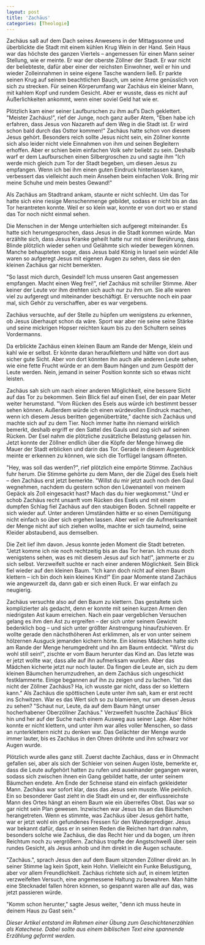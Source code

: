 ```yaml
---
layout: post
title: 'Zachäus'
categories: [Theologie]
---
```


Zachäus saß auf dem Dach seines Anwesens in der Mittagssonne und überblickte die Stadt mit einem kühlen Krug Wein in der Hand. Sein Haus war das höchste des ganzen Viertels – angemessen für einen Mann seiner Stellung, wie er meinte. Er war der oberste Zöllner der Stadt. Er war nicht der beliebteste, dafür aber einer der reichsten Einwohner, weil er hin und wieder Zolleinnahmen in seine eigene Tasche wandern ließ. Er parkte seinen Krug auf seinem beachtlichen Bauch, um seine Arme genüsslich von sich zu strecken. Für seinen Körperumfang war Zachäus ein kleiner Mann, mit kahlem Kopf und rundem Gesicht. Aber er wusste, dass es nicht auf Äußerlichkeiten ankommt, wenn einer soviel Geld hat wie er.

Plötzlich kam einer seiner Laufburschen zu ihm auf’s Dach geklettert. "Meister Zachäus!", rief der Junge, noch ganz außer Atem, "Eben habe ich erfahren, dass Jesus von Nazareth auf dem Weg in die Stadt ist. Er wird schon bald durch das Osttor kommen!" Zachäus hatte schon von diesem Jesus gehört. Besonders reich sollte Jesus nicht sein, ein Zöllner konnte sich also leider nicht viele Einnahmen von ihm und seinen Begleitern erhoffen. Aber er schien beim einfachen Volk sehr beliebt zu sein. Deshalb warf er dem Laufburschen einen Silbergroschen zu und sagte ihm "Ich werde mich gleich zum Tor der Stadt begeben, um diesen Jesus zu empfangen. Wenn ich bei ihm einen guten Eindruck hinterlassen kann, verbessert das vielleicht auch mein Ansehen beim einfachen Volk. Bring mir meine Schuhe und mein bestes Gewand!"

Als Zachäus am Stadtrand ankam, staunte er nicht schlecht. Um das Tor hatte sich eine riesige Menschenmenge gebildet, sodass er nicht bis an das Tor herantreten konnte. Weil er so klein war, konnte er von dort wo er stand das Tor noch nicht einmal sehen.

Die Menschen in der Menge unterhielten sich aufgeregt miteinander. Es hatte sich herumgesprochen, dass Jesus in die Stadt kommen würde. Man erzählte sich, dass Jesus Kranke geheilt hatte nur mit einer Berührung, dass Blinde plötzlich wieder sehen und Gelähmte sich wieder bewegen können. Manche behaupteten sogar, dass Jesus bald König in Israel sein würde! Alle waren so aufgeregt Jesus mit eigenen Augen zu sehen, dass sie den kleinen Zachäus gar nicht bemerkten.

"So lasst mich durch, Gesindel! Ich muss unseren Gast angemessen empfangen. Macht einen Weg frei!", rief Zachäus mit schriller Stimme. Aber keiner der Leute vor ihm drehten sich auch nur zu ihm um. Sie alle waren viel zu aufgeregt und miteinander beschäftigt. Er versuchte noch ein paar mal, sich Gehör zu verschaffen, aber es war vergebens.

Zachäus versuchte, auf der Stelle zu hüpfen um wenigstens zu erkennen, ob Jesus überhaupt schon da wäre. Sport war aber nie seine seine Stärke und seine mickrigen Hopser reichten kaum bis zu den Schultern seines Vordermanns.

Da erblickte Zachäus einen kleinen Baum am Rande der Menge, klein und kahl wie er selbst. Er könnte daran heraufklettern und hätte von dort aus sicher gute Sicht. Aber von dort könnten ihn auch alle anderen Leute sehen, wie eine fette Frucht würde er an dem Baum hängen und zum Gespött der Leute werden. Nein, jemand in seiner Position konnte sich so etwas nicht leisten.

Zachäus sah sich um nach einer anderen Möglichkeit, eine bessere Sicht auf das Tor zu bekommen. Sein Blick fiel auf einen Esel, der ein paar Meter weiter herumstand. "Vom Rücken des Esels aus würde ich bestimmt besser sehen können. Außerdem würde ich einen würdevollen Eindruck machen, wenn ich diesem Jesus beritten gegenüberträte," dachte sich Zachäus und machte sich auf zu dem Tier. Noch immer hatte ihn niemand wirklich bemerkt, deshalb ergriff er den Sattel des Gauls und zog sich auf seinen Rücken. Der Esel nahm die plötzliche zusätzliche Belastung gelassen hin. Jetzt konnte der Zöllner endlich über die Köpfe der Menge hinweg die Mauer der Stadt erblicken und darin das Tor. Gerade in diesem Augenblick meinte er erkennen zu können, wie sich die Torflügel langsam öffneten.

"Hey, was soll das werden?", rief plötzlich eine empörte Stimme. Zachäus fuhr herum. Die Stimme gehörte zu dem Mann, der die Zügel des Esels hielt – den Zachäus erst jetzt bemerkte. "Willst du mir jetzt auch noch den Gaul wegnehmen, nachdem du gestern schon den Löwenanteil von meinem Gepäck als Zoll eingesackt hast? Mach das du hier wegkommst." Und er schob Zachäus recht unsanft vom Rücken des Esels und mit einem dumpfen Schlag fiel Zachäus auf den staubigen Boden. Schnell rappelte er sich wieder auf. Unter anderen Umständen hätte er so einen Demütigung nicht einfach so über sich ergehen lassen. Aber weil er die Aufmerksamkeit der Menge nicht auf sich ziehen wollte, machte er sich taumelnd, seine Kleider abstaubend, aus demselben.

Die Zeit lief ihm davon. Jesus konnte jeden Moment die Stadt betreten. "Jetzt komme ich nie noch rechtzeitig bis an das Tor heran. Ich muss doch wenigstens sehen, was es mit diesem Jesus auf sich hat!", jammerte er zu sich selbst. Verzweifelt suchte er nach einer anderen Möglichkeit. Sein Blick fiel wieder auf den kleinen Baum. "Ich kann doch nicht auf einen Baum klettern – ich bin doch kein kleines Kind!" Ein paar Momente stand Zachäus wie angewurzelt da, dann gab er sich einen Ruck. Er war einfach zu neugierig.

Zachäus versuchte also auf den Baum zu klettern. Das gestaltete sich komplizierter als gedacht, denn er konnte mit seinen kurzen Armen den niedrigsten Ast kaum erreichen. Nach ein paar vergeblichen Versuchen gelang es ihm den Ast zu ergreifen – der sich unter seinem Gewicht bedenklich bog – und sich unter größter Anstrengung hinaufzuhieven. Er wollte gerade den nächsthöheren Ast erklimmen, als er von unter seinem hölzernen Ausguck jemanden kichern hörte. Ein kleines Mädchen hatte sich am Rande der Menge herumgedreht und ihn am Baum entdeckt. "Wirst du wohl still sein!", zischte er vom Baum herunter das Kind an. Das letzte was er jetzt wollte war, dass alle auf ihn aufmerksam wurden. Aber das Mädchen kicherte jetzt nur noch lauter. Da fingen die Leute an, sich zu dem kleinen Bäumchen herumzudrehen, an dem Zachäus sich ungeschickt festklammerte. Einige begannen auf ihn zu zeigen und zu lachen. "Ist das nicht der Zöllner Zachäus? Ha, ich wusste gar nicht, dass der so klettern kann." Als Zachäus die spöttischen Leute unter ihm sah, kam er erst recht ins Schwitzen. War es das Wert sich so zu blamieren, nur um diesen Jesus zu sehen? "Schaut nur, Leute, da auf dem Baum hängt unser hocherhabener Oberzöllner Zachäus."  Verzweifelt huschte Zachäus’ Blick hin und her auf der Suche nach einem Ausweg aus seiner Lage. Aber höher konnte er nicht klettern, und unter ihm war alles voller Menschen, so dass an runterklettern nicht zu denken war. Das Gelächter der Menge wurde immer lauter, bis es Zachäus in den Ohren dröhnte und ihm schwarz vor Augen wurde.

Plötzlich wurde alles ganz still. Zuerst dachte Zachäus, dass er in Ohnmacht gefallen sei, aber als sich der Schleier von seinen Augen löste, bemerkte er, dass die Leute aufgehört hatten zu rufen und auseinander gegangen waren, sodass sich zwischen ihnen ein Gang gebildet hatte, der unter seinem Bäumchen endete. Am Ende der Schneise stand ein einfach gekleideter Mann. Zachäus war sofort klar, dass das Jesus sein musste. Wie peinlich. Ein so besonderer Gast zieht in die Stadt ein und er, der einflussreichste Mann des Ortes hängt an einem Baum wie ein überreifes Obst. Das war so gar nicht sein Plan gewesen. Inzwischen war Jesus bis an das Bäumchen herangetreten. Wenn es stimmte, was Zachäus über Jesus gehört hatte, war er jetzt wohl ein gefundenes Fressen für den Wanderprediger. Jesus war bekannt dafür, dass er in seinen Reden die Reichen hart dran nahm, besonders solche wie Zachäus, die das Recht hier und da bogen, um ihren Reichtum noch zu vergrößern. Zachäus tropfte der Angstschweiß über sein rundes Gesicht, als Jesus anhob und ihm direkt in die Augen schaute.

"Zachäus.", sprach Jesus den auf dem Baum sitzenden Zöllner direkt an. In seiner Stimme lag kein Spott, kein Hohn. Vielleicht ein Funke Belustigung, aber vor allem Freundlichkeit. Zachäus richtete sich auf, in einem letzten verzweifelten Versuch, eine angemessene Haltung zu bewahren. Man hätte eine Stecknadel fallen hören können, so gespannt waren alle auf das, was jetzt passieren würde.

"Komm schon herunter," sagte Jesus weiter, "denn ich muss heute in deinem Haus zu Gast sein."

*Dieser Artikel entstand im Rahmen einer Übung zum Geschichtenerzählen als Katechese. Dabei sollte aus einem biblischen Text eine spannende Erzählung geformt werden.*